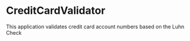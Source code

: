 # CreditCardValidator
This application validates credit card account numbers based on the Luhn Check

